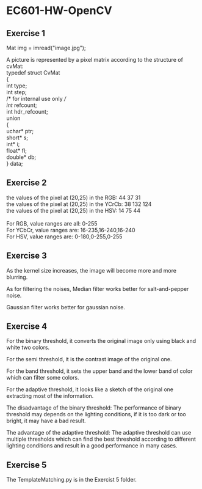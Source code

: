 # EC601-HW-OpenCV
## Exercise 1
Mat img = imread("image.jpg");

A picture is represented by a pixel matrix according to the structure of cvMat:<br />
typedef struct CvMat<br />
{<br />
  int type;<br />
  int step;<br />
  /* for internal use only */<br />
  int* refcount;<br />
  int hdr_refcount;<br />
  union<br />
  {<br />
    uchar* ptr;<br />
    short* s;<br />
    int* i;<br />
    float* fl;<br />
    double* db;<br />
  } data;<br />
## Exercise 2
the values of the pixel at (20,25) in the RGB: 44 37 31<br />
the values of the pixel at (20,25) in the YCrCb: 38 132 124<br />
the values of the pixel at (20,25) in the HSV: 14 75 44<br />
<br />
For RGB, value ranges are all: 0-255<br />
For YCbCr, value ranges are: 16-235,16-240,16-240<br />
For HSV, value ranges are: 0-180,0-255,0-255<br />
## Exercise 3
As the kernel size increases, the image will become more and more blurring.<br />

As for filtering the noises, Median filter works better for salt-and-pepper noise.<br />

Gaussian filter works better for gaussian noise.<br />
## Exercise 4
For the binary threshold, it converts the original image only using black and white two colors.

For the semi threshold, it is the contrast image of the original one.

For the band threshold, it sets the upper band and the lower band of color which can filter some colors.

For the adaptive threshold, it looks like a sketch of the original one extracting most of the information.

The disadvantage of the binary threshold:
The performance of binary threshold may depends on the lighting conditions, if it is too dark or too bright, it may have a bad result.

The advantage of the adaptive threshold:
The adaptive threshold can use multiple thresholds which can find the best threshold according to different lighting conditions and result in a good performance in many cases.
## Exercise 5
The TemplateMatching.py is in the Exercist 5 folder.
